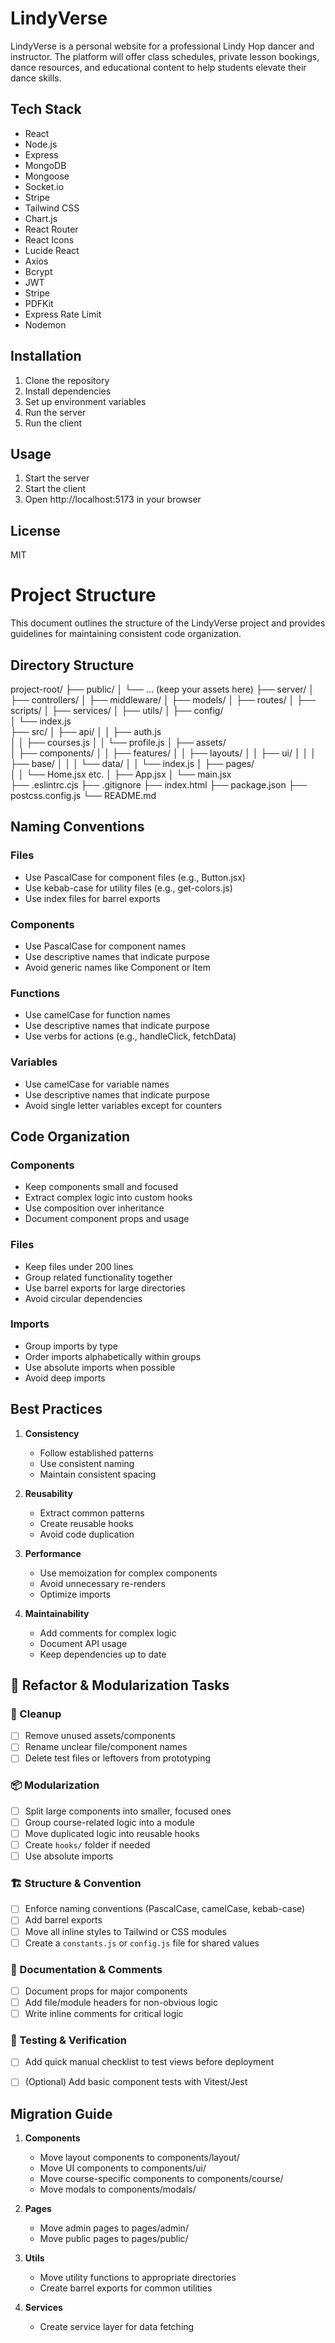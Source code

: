 # LindyVerse
LindyVerse is a personal website for a professional Lindy Hop dancer and instructor. The platform will offer class schedules, private lesson bookings, dance resources, and educational content to help students elevate their dance skills.

## Tech Stack
- React
- Node.js
- Express
- MongoDB
- Mongoose
- Socket.io
- Stripe
- Tailwind CSS
- Chart.js
- React Router
- React Icons
- Lucide React
- Axios
- Bcrypt
- JWT
- Stripe
- PDFKit
- Express Rate Limit
- Nodemon

## Installation

1. Clone the repository
2. Install dependencies
3. Set up environment variables
4. Run the server
5. Run the client

## Usage

1. Start the server
2. Start the client
3. Open http://localhost:5173 in your browser

## License

MIT
# Project Structure

This document outlines the structure of the LindyVerse project and provides guidelines for maintaining consistent code organization.

## Directory Structure

project-root/
├── public/
│   └── ... (keep your assets here)
├── server/
│   ├── controllers/
│   ├── middleware/
│   ├── models/
│   ├── routes/
│   ├── scripts/
│   ├── services/
│   ├── utils/
│   ├── config/              
│   └── index.js             
├── src/
│   ├── api/
│   │   ├── auth.js           
│   │   ├── courses.js
│   │   └── profile.js
│   ├── assets/               
│   ├── components/
│   │   ├── features/
│   │   ├── layouts/
│   │   ├── ui/
│   │   │   ├── base/
│   │   │   └── data/
│   │   └── index.js
│   ├── pages/               
│   │   └── Home.jsx etc.
│   ├── App.jsx
│   └── main.jsx              
├── .eslintrc.cjs
├── .gitignore
├── index.html
├── package.json
├── postcss.config.js
└── README.md

## Naming Conventions

### Files
- Use PascalCase for component files (e.g., Button.jsx)
- Use kebab-case for utility files (e.g., get-colors.js)
- Use index files for barrel exports

### Components
- Use PascalCase for component names
- Use descriptive names that indicate purpose
- Avoid generic names like Component or Item

### Functions
- Use camelCase for function names
- Use descriptive names that indicate purpose
- Use verbs for actions (e.g., handleClick, fetchData)

### Variables
- Use camelCase for variable names
- Use descriptive names that indicate purpose
- Avoid single letter variables except for counters

## Code Organization

### Components
- Keep components small and focused
- Extract complex logic into custom hooks
- Use composition over inheritance
- Document component props and usage

### Files
- Keep files under 200 lines
- Group related functionality together
- Use barrel exports for large directories
- Avoid circular dependencies

### Imports
- Group imports by type
- Order imports alphabetically within groups
- Use absolute imports when possible
- Avoid deep imports

## Best Practices

1. **Consistency**
   - Follow established patterns
   - Use consistent naming
   - Maintain consistent spacing

2. **Reusability**
   - Extract common patterns
   - Create reusable hooks
   - Avoid code duplication

3. **Performance**
   - Use memoization for complex components
   - Avoid unnecessary re-renders
   - Optimize imports

4. **Maintainability**
   - Add comments for complex logic
   - Document API usage
   - Keep dependencies up to date

## 🔧 Refactor & Modularization Tasks

### 🧹 Cleanup
- [ ] Remove unused assets/components
- [ ] Rename unclear file/component names
- [ ] Delete test files or leftovers from prototyping

### 📦 Modularization
- [ ] Split large components into smaller, focused ones
- [ ] Group course-related logic into a module
- [ ] Move duplicated logic into reusable hooks
- [ ] Create `hooks/` folder if needed
- [ ] Use absolute imports

### 🏗️ Structure & Convention
- [ ] Enforce naming conventions (PascalCase, camelCase, kebab-case)
- [ ] Add barrel exports
- [ ] Move all inline styles to Tailwind or CSS modules
- [ ] Create a `constants.js` or `config.js` file for shared values

### 📜 Documentation & Comments
- [ ] Document props for major components
- [ ] Add file/module headers for non-obvious logic
- [ ] Write inline comments for critical logic

### 🧪 Testing & Verification
- [ ] Add quick manual checklist to test views before deployment
- [ ] (Optional) Add basic component tests with Vitest/Jest


## Migration Guide

1. **Components**
   - Move layout components to components/layout/
   - Move UI components to components/ui/
   - Move course-specific components to components/course/
   - Move modals to components/modals/

2. **Pages**
   - Move admin pages to pages/admin/
   - Move public pages to pages/public/

3. **Utils**
   - Move utility functions to appropriate directories
   - Create barrel exports for common utilities

4. **Services**
   - Create service layer for data fetching

